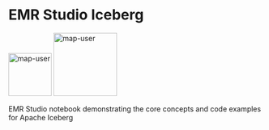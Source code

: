 # EMR Studio Iceberg

<img width="85" alt="map-user" src="https://img.shields.io/badge/views-286-green"> <img width="125" alt="map-user" src="https://img.shields.io/badge/unique visits-111-green">

EMR Studio notebook demonstrating the core concepts and code examples for Apache Iceberg
